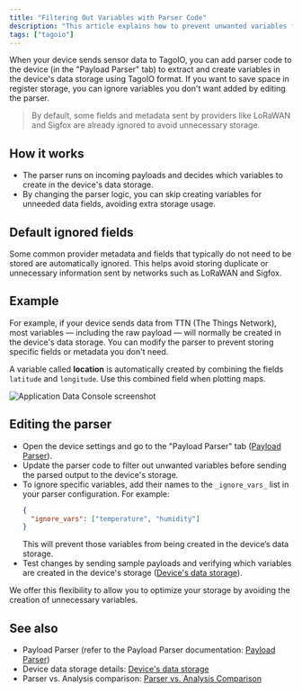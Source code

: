 ```yaml
---
title: "Filtering Out Variables with Parser Code"
description: "This article explains how to prevent unwanted variables from being saved to a device's data storage by modifying the device's payload parser code in TagoIO, and shows default behavior for common providers."
tags: ["tagoio"]
---
```

When your device sends sensor data to TagoIO, you can add parser code to the device (in the "Payload Parser" tab) to extract and create variables in the device's data storage using TagoIO format. If you want to save space in register storage, you can ignore variables you don't want added by editing the parser.

> By default, some fields and metadata sent by providers like LoRaWAN and Sigfox are already ignored to avoid unnecessary storage.

## How it works
- The parser runs on incoming payloads and decides which variables to create in the device's data storage.
- By changing the parser logic, you can skip creating variables for unneeded data fields, avoiding extra storage usage.

## Default ignored fields
Some common provider metadata and fields that typically do not need to be stored are automatically ignored. This helps avoid storing duplicate or unnecessary information sent by networks such as LoRaWAN and Sigfox.

## Example
For example, if your device sends data from TTN (The Things Network), most variables — including the raw payload — will normally be created in the device's data storage. You can modify the parser to prevent storing specific fields or metadata you don't need.

A variable called **location** is automatically created by combining the fields `latitude` and `longitude`. Use this combined field when plotting maps.

![Application Data Console screenshot](/docs_imagem/tagoio/filtering-out-variables-with-parser-code-2.png)

## Editing the parser
- Open the device settings and go to the "Payload Parser" tab ([Payload Parser](../payload-parser/)).
- Update the parser code to filter out unwanted variables before sending the parsed output to the device's storage.
- To ignore specific variables, add their names to the `_ignore_vars_` list in your parser configuration. For example:
  ```json
  {
    "ignore_vars": ["temperature", "humidity"]
  }
  ```
  This will prevent those variables from being created in the device’s data storage.
- Test changes by sending sample payloads and verifying which variables are created in the device's storage ([Device's data storage](../devices/)).

We offer this flexibility to allow you to optimize your storage by avoiding the creation of unnecessary variables.

## See also
- Payload Parser (refer to the Payload Parser documentation: [Payload Parser](../payload-parser/))
- Device data storage details: [Device's data storage](../devices/)
- Parser vs. Analysis comparison: [Parser vs. Analysis Comparison](../payload-parser/)